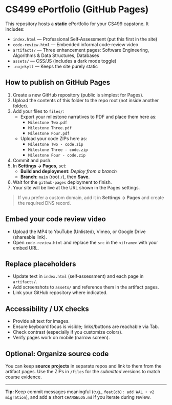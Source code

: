 
# CS499 ePortfolio (GitHub Pages)

This repository hosts a **static** ePortfolio for your CS499 capstone. It includes:
- `index.html` — Professional Self‑Assessment (put this first in the site)
- `code-review.html` — Embedded informal code‑review video
- `artifacts/` — Three enhancement pages: Software Engineering, Algorithms & Data Structures, Databases
- `assets/` — CSS/JS (includes a dark mode toggle)
- `.nojekyll` — Keeps the site purely static

## How to publish on GitHub Pages

1. Create a new GitHub repository (public is simplest for Pages).
2. Upload the contents of this folder to the repo root (not inside another folder).
3. Add your files to `files/`:
   - Export your milestone narratives to PDF and place them here as:
     - `Milestone Two.pdf`
     - `Milestone Three.pdf`
     - `Milestone Four.pdf`
   - Upload your code ZIPs here as:
     - `Milestone Two - code.zip`
     - `Milestone Three - code.zip`
     - `Milestone Four - code.zip`
4. Commit and push.
5. In **Settings → Pages**, set:
   - **Build and deployment**: *Deploy from a branch*
   - **Branch**: `main` (root `/`), then **Save**.
6. Wait for the `github-pages` deployment to finish.
7. Your site will be live at the URL shown in the Pages settings.

> If you prefer a custom domain, add it in **Settings → Pages** and create the required DNS record.

## Embed your code review video
- Upload the MP4 to YouTube (Unlisted), Vimeo, or Google Drive (shareable link).
- Open `code-review.html` and replace the `src` in the `<iframe>` with your embed URL.

## Replace placeholders
- Update text in `index.html` (self‑assessment) and each page in `artifacts/`.
- Add screenshots to `assets/` and reference them in the artifact pages.
- Link your GitHub repository where indicated.

## Accessibility / UX checks
- Provide alt text for images.
- Ensure keyboard focus is visible; links/buttons are reachable via Tab.
- Check contrast (especially if you customize colors).
- Verify pages work on mobile (narrow screen).

## Optional: Organize source code
You can keep **source projects** in separate repos and link to them from the artifact pages. Use the ZIPs in `/files` for the *submitted* versions to match course evidence.

---

**Tip:** Keep commit messages meaningful (e.g., `feat(db): add WAL + v2 migration`), and add a short `CHANGELOG.md` if you iterate during review.
